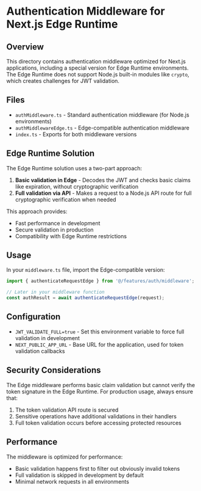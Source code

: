 # Authentication Middleware for Next.js Edge Runtime

## Overview

This directory contains authentication middleware optimized for Next.js applications, including a special version for Edge Runtime environments. The Edge Runtime does not support Node.js built-in modules like `crypto`, which creates challenges for JWT validation.

## Files

- `authMiddleware.ts` - Standard authentication middleware (for Node.js environments)
- `authMiddlewareEdge.ts` - Edge-compatible authentication middleware
- `index.ts` - Exports for both middleware versions

## Edge Runtime Solution

The Edge Runtime solution uses a two-part approach:

1. **Basic validation in Edge** - Decodes the JWT and checks basic claims like expiration, without cryptographic verification
2. **Full validation via API** - Makes a request to a Node.js API route for full cryptographic verification when needed

This approach provides:
- Fast performance in development
- Secure validation in production
- Compatibility with Edge Runtime restrictions

## Usage

In your `middleware.ts` file, import the Edge-compatible version:

```typescript
import { authenticateRequestEdge } from '@/features/auth/middleware';

// Later in your middleware function
const authResult = await authenticateRequestEdge(request);
```

## Configuration

- `JWT_VALIDATE_FULL=true` - Set this environment variable to force full validation in development
- `NEXT_PUBLIC_APP_URL` - Base URL for the application, used for token validation callbacks

## Security Considerations

The Edge middleware performs basic claim validation but cannot verify the token signature in the Edge Runtime. For production usage, always ensure that:

1. The token validation API route is secured
2. Sensitive operations have additional validations in their handlers
3. Full token validation occurs before accessing protected resources

## Performance

The middleware is optimized for performance:
- Basic validation happens first to filter out obviously invalid tokens
- Full validation is skipped in development by default
- Minimal network requests in all environments
